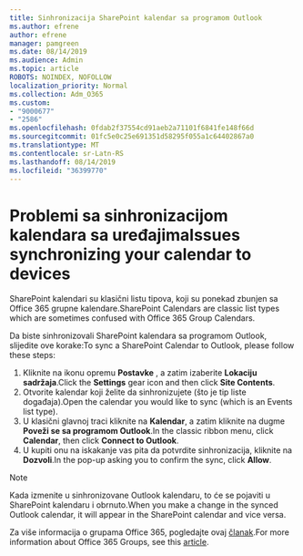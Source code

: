 ```yaml
---
title: Sinhronizacija SharePoint kalendar sa programom Outlook
ms.author: efrene
author: efrene
manager: pamgreen
ms.date: 08/14/2019
ms.audience: Admin
ms.topic: article
ROBOTS: NOINDEX, NOFOLLOW
localization_priority: Normal
ms.collection: Adm_O365
ms.custom:
- "9000677"
- "2586"
ms.openlocfilehash: 0fdab2f37554cd91aeb2a71101f6841fe148f66d
ms.sourcegitcommit: 01fc5e0c25e691351d58295f055a1c64402867a0
ms.translationtype: MT
ms.contentlocale: sr-Latn-RS
ms.lasthandoff: 08/14/2019
ms.locfileid: "36399770"
---
```

# <a name="issues-synchronizing-your-calendar-to-devices"></a><span data-ttu-id="d07e5-102">Problemi sa sinhronizacijom kalendara sa uređajima</span><span class="sxs-lookup"><span data-stu-id="d07e5-102">Issues synchronizing your calendar to devices</span></span>

<span data-ttu-id="d07e5-103">SharePoint kalendari su klasični listu tipova, koji su ponekad zbunjen sa Office 365 grupne kalendare.</span><span class="sxs-lookup"><span data-stu-id="d07e5-103">SharePoint Calendars are classic list types which are sometimes confused with Office 365 Group Calendars.</span></span>

<span data-ttu-id="d07e5-104">Da biste sinhronizovali SharePoint kalendara sa programom Outlook, slijedite ove korake:</span><span class="sxs-lookup"><span data-stu-id="d07e5-104">To sync a SharePoint Calendar to Outlook, please follow these steps:</span></span>

1. <span data-ttu-id="d07e5-105">Kliknite na ikonu opremu **Postavke** , a zatim izaberite **Lokaciju sadržaja**.</span><span class="sxs-lookup"><span data-stu-id="d07e5-105">Click the **Settings** gear icon and then click **Site Contents**.</span></span>
2. <span data-ttu-id="d07e5-106">Otvorite kalendar koji želite da sinhronizujete (što je tip liste događaja).</span><span class="sxs-lookup"><span data-stu-id="d07e5-106">Open the calendar you would like to sync (which is an Events list type).</span></span>
3. <span data-ttu-id="d07e5-107">U klasični glavnoj traci kliknite na **Kalendar**, a zatim kliknite na dugme **Poveži se sa programom Outlook**.</span><span class="sxs-lookup"><span data-stu-id="d07e5-107">In the classic ribbon menu, click **Calendar**, then click **Connect to Outlook**.</span></span>
4. <span data-ttu-id="d07e5-108">U kupiti onu na iskakanje vas pita da potvrdite sinhronizacija, kliknite na **Dozvoli**.</span><span class="sxs-lookup"><span data-stu-id="d07e5-108">In the pop-up asking you to confirm the sync, click **Allow**.</span></span>

>[!Note]
> <span data-ttu-id="d07e5-109">Kada izmenite u sinhronizovane Outlook kalendaru, to će se pojaviti u SharePoint kalendaru i obrnuto.</span><span class="sxs-lookup"><span data-stu-id="d07e5-109">When you make a change in the synced Outlook calendar, it will appear in the SharePoint calendar and vice versa.</span></span>

<span data-ttu-id="d07e5-110">Za više informacija o grupama Office 365, pogledajte ovaj [članak](https://support.office.com/en-us/article/Learn-about-Office-365-groups-b565caa1-5c40-40ef-9915-60fdb2d97fa2).</span><span class="sxs-lookup"><span data-stu-id="d07e5-110">For more information about Office 365 Groups, see this [article](https://support.office.com/en-us/article/Learn-about-Office-365-groups-b565caa1-5c40-40ef-9915-60fdb2d97fa2).</span></span>
